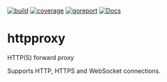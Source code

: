 [![build](https://github.com/linkdata/httpproxy/actions/workflows/build.yml/badge.svg)](https://github.com/linkdata/httpproxy/actions/workflows/build.yml)
[![coverage](https://coveralls.io/repos/github/linkdata/httpproxy/badge.svg?branch=main)](https://coveralls.io/github/linkdata/httpproxy?branch=main)
[![goreport](https://goreportcard.com/badge/github.com/linkdata/httpproxy)](https://goreportcard.com/report/github.com/linkdata/httpproxy)
[![Docs](https://godoc.org/github.com/linkdata/httpproxy?status.svg)](https://godoc.org/github.com/linkdata/httpproxy)

# httpproxy

HTTP(S) forward proxy

Supports HTTP, HTTPS and WebSocket connections.
